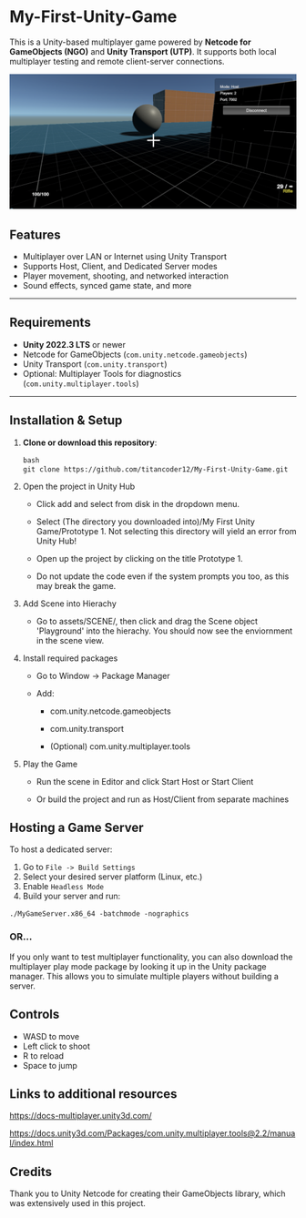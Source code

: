 # My-First-Unity-Game
This is a Unity-based multiplayer game powered by **Netcode for GameObjects (NGO)** and **Unity Transport (UTP)**. It supports both local multiplayer testing and remote client-server connections.

![A Screenshot of my game](https://github.com/titancoder12/My-First-Unity-Game/blob/main/Screen%20Shot%202025-07-21%20at%207.17.42%20PM.png "Screenshot")

## Features

- Multiplayer over LAN or Internet using Unity Transport
- Supports Host, Client, and Dedicated Server modes
- Player movement, shooting, and networked interaction
- Sound effects, synced game state, and more

---

## Requirements

- **Unity 2022.3 LTS** or newer
- Netcode for GameObjects (`com.unity.netcode.gameobjects`)
- Unity Transport (`com.unity.transport`)
- Optional: Multiplayer Tools for diagnostics (`com.unity.multiplayer.tools`)

---

## Installation & Setup

1. **Clone or download this repository**:
   ```
   bash
   git clone https://github.com/titancoder12/My-First-Unity-Game.git
   ```

2. Open the project in Unity Hub
    - Click add and select from disk in the dropdown menu.
      
    - Select (The directory you downloaded into)/My First Unity Game/Prototype 1. Not selecting this directory will yield an error from Unity Hub!
      
    - Open up the project by clicking on the title Prototype 1.
  
    - Do not update the code even if the system prompts you too, as this may break the game.
  
3. Add Scene into Hierachy
    - Go to assets/SCENE/, then click and drag the Scene object 'Playground' into the hierachy. You should now see the enviornment in the scene view.

3. Install required packages

    - Go to Window → Package Manager

    - Add:

        - com.unity.netcode.gameobjects

        - com.unity.transport

        - (Optional) com.unity.multiplayer.tools

4. Play the Game

    - Run the scene in Editor and click Start Host or Start Client

    - Or build the project and run as Host/Client from separate machines

## Hosting a Game Server
To host a dedicated server:
1. Go to ```File -> Build Settings```
2. Select your desired server platform (Linux, etc.)
3. Enable ```Headless Mode```
4. Build your server and run:
```
./MyGameServer.x86_64 -batchmode -nographics
```
### OR...

If you only want to test multiplayer functionality, you can also download the multiplayer play mode package by looking it up in the Unity package manager. This allows you to simulate multiple players without building a server.

## Controls
- WASD to move
- Left click to shoot
- R to reload
- Space to jump

## Links to additional resources
https://docs-multiplayer.unity3d.com/

https://docs.unity3d.com/Packages/com.unity.multiplayer.tools@2.2/manual/index.html


## Credits
Thank you to Unity Netcode for creating their GameObjects library, which was extensively used in this project. 
